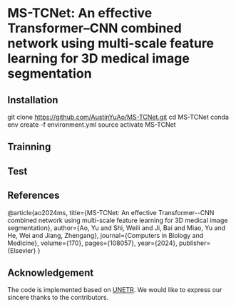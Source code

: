 # MS-TCNet: An effective Transformer–CNN combined network using multi-scale feature learning for 3D medical image segmentation

## Installation
git clone https://github.com/AustinYuAo/MS-TCNet.git
cd MS-TCNet
conda env create -f environment.yml
source activate MS-TCNet

## Trainning


## Test

## References
@article{ao2024ms,
  title={MS-TCNet: An effective Transformer--CNN combined network using multi-scale feature learning for 3D medical image segmentation},
  author={Ao, Yu and Shi, Weili and Ji, Bai and Miao, Yu and He, Wei and Jiang, Zhengang},
  journal={Computers in Biology and Medicine},
  volume={170},
  pages={108057},
  year={2024},
  publisher={Elsevier}
}

## Acknowledgement
The code is implemented based on [UNETR](https://github.com/Project-MONAI/research-contributions/tree/main/UNETR/BTCV). We would like to express our sincere thanks to the contributors.
